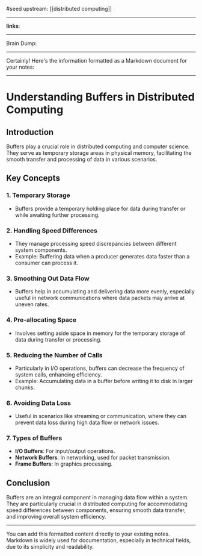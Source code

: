 #seed 
upstream: [[distributed computing]]

---

**links**: 

---

Brain Dump: 

--- 






Certainly! Here's the information formatted as a Markdown document for your notes:

---

# Understanding Buffers in Distributed Computing

## Introduction
Buffers play a crucial role in distributed computing and computer science. They serve as temporary storage areas in physical memory, facilitating the smooth transfer and processing of data in various scenarios.

## Key Concepts

### 1. **Temporary Storage**
- Buffers provide a temporary holding place for data during transfer or while awaiting further processing.

### 2. **Handling Speed Differences**
- They manage processing speed discrepancies between different system components.
- Example: Buffering data when a producer generates data faster than a consumer can process it.

### 3. **Smoothing Out Data Flow**
- Buffers help in accumulating and delivering data more evenly, especially useful in network communications where data packets may arrive at uneven rates.

### 4. **Pre-allocating Space**
- Involves setting aside space in memory for the temporary storage of data during transfer or processing.

### 5. **Reducing the Number of Calls**
- Particularly in I/O operations, buffers can decrease the frequency of system calls, enhancing efficiency.
- Example: Accumulating data in a buffer before writing it to disk in larger chunks.

### 6. **Avoiding Data Loss**
- Useful in scenarios like streaming or communication, where they can prevent data loss during high data flow or network issues.

### 7. **Types of Buffers**
- **I/O Buffers**: For input/output operations.
- **Network Buffers**: In networking, used for packet transmission.
- **Frame Buffers**: In graphics processing.

## Conclusion
Buffers are an integral component in managing data flow within a system. They are particularly crucial in distributed computing for accommodating speed differences between components, ensuring smooth data transfer, and improving overall system efficiency.

---

You can add this formatted content directly to your existing notes. Markdown is widely used for documentation, especially in technical fields, due to its simplicity and readability.